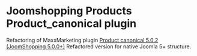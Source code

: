 # Joomshopping Products Product_canonical plugin
Refactoring of MaxxMarketing plugin [Product canonical 5.0.2 (JoomShopping 5.0.0+)]([url](https://www.webdesigner-profi.de/joomla-webdesign/shop/plugins/product-canonical.html))
Refactored version for native Joomla 5+ structure.
